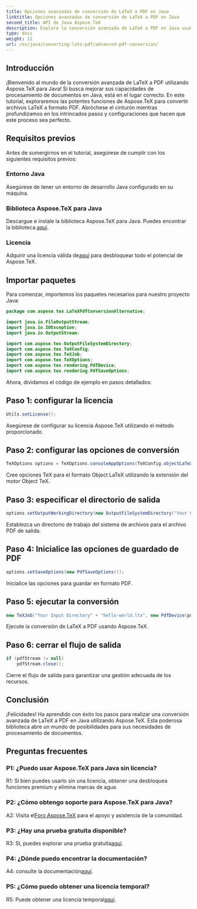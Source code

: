 ```yaml
---
title: Opciones avanzadas de conversión de LaTeX a PDF en Java
linktitle: Opciones avanzadas de conversión de LaTeX a PDF en Java
second_title: API de Java Aspose.TeX
description: Explore la conversión avanzada de LaTeX a PDF en Java usando Aspose.TeX. Desbloquee un potente procesamiento de documentos con guía paso a paso.
type: docs
weight: 11
url: /es/java/converting-lato-pdf/advanced-pdf-conversion/
---
```

## Introducción

¡Bienvenido al mundo de la conversión avanzada de LaTeX a PDF utilizando Aspose.TeX para Java! Si busca mejorar sus capacidades de procesamiento de documentos en Java, está en el lugar correcto. En este tutorial, exploraremos las potentes funciones de Aspose.TeX para convertir archivos LaTeX a formato PDF. Abróchese el cinturón mientras profundizamos en los intrincados pasos y configuraciones que hacen que este proceso sea perfecto.

## Requisitos previos

Antes de sumergirnos en el tutorial, asegúrese de cumplir con los siguientes requisitos previos:

### Entorno Java
Asegúrese de tener un entorno de desarrollo Java configurado en su máquina.

### Biblioteca Aspose.TeX para Java
 Descargue e instale la biblioteca Aspose.TeX para Java. Puedes encontrar la biblioteca.[aquí](https://releases.aspose.com/tex/java/).

### Licencia
Adquirir una licencia válida de[aquí](https://purchase.aspose.com/buy) para desbloquear todo el potencial de Aspose.TeX.

## Importar paquetes

Para comenzar, importemos los paquetes necesarios para nuestro proyecto Java:

```java
package com.aspose.tex.LaTeXPdfConversionAlternative;

import java.io.FileOutputStream;
import java.io.IOException;
import java.io.OutputStream;

import com.aspose.tex.OutputFileSystemDirectory;
import com.aspose.tex.TeXConfig;
import com.aspose.tex.TeXJob;
import com.aspose.tex.TeXOptions;
import com.aspose.tex.rendering.PdfDevice;
import com.aspose.tex.rendering.PdfSaveOptions;
```

Ahora, dividamos el código de ejemplo en pasos detallados:

## Paso 1: configurar la licencia

```java
Utils.setLicense();
```

Asegúrese de configurar su licencia Aspose.TeX utilizando el método proporcionado.

## Paso 2: configurar las opciones de conversión

```java
TeXOptions options = TeXOptions.consoleAppOptions(TeXConfig.objectLaTeX());
```

Cree opciones TeX para el formato Object LaTeX utilizando la extensión del motor Object TeX.

## Paso 3: especificar el directorio de salida

```java
options.setOutputWorkingDirectory(new OutputFileSystemDirectory("Your Output Directory"));
```

Establezca un directorio de trabajo del sistema de archivos para el archivo PDF de salida.

## Paso 4: Inicialice las opciones de guardado de PDF

```java
options.setSaveOptions(new PdfSaveOptions());
```

Inicialice las opciones para guardar en formato PDF.

## Paso 5: ejecutar la conversión

```java
new TeXJob("Your Input Directory" + "hello-world.ltx", new PdfDevice(pdfStream), options).run();
```

Ejecute la conversión de LaTeX a PDF usando Aspose.TeX.

## Paso 6: cerrar el flujo de salida

```java
if (pdfStream != null)
    pdfStream.close();
```

Cierre el flujo de salida para garantizar una gestión adecuada de los recursos.

## Conclusión

¡Felicidades! Ha aprendido con éxito los pasos para realizar una conversión avanzada de LaTeX a PDF en Java utilizando Aspose.TeX. Esta poderosa biblioteca abre un mundo de posibilidades para sus necesidades de procesamiento de documentos.

## Preguntas frecuentes

### P1: ¿Puedo usar Aspose.TeX para Java sin licencia?

R1: Si bien puedes usarlo sin una licencia, obtener una desbloquea funciones premium y elimina marcas de agua.

### P2: ¿Cómo obtengo soporte para Aspose.TeX para Java?

 A2: Visita el[Foro Aspose.TeX](https://forum.aspose.com/c/tex/47) para el apoyo y asistencia de la comunidad.

### P3: ¿Hay una prueba gratuita disponible?

 R3: Sí, puedes explorar una prueba gratuita[aquí](https://releases.aspose.com/).

### P4: ¿Dónde puedo encontrar la documentación?

 A4: consulte la documentación[aquí](https://reference.aspose.com/tex/java/).

### P5: ¿Cómo puedo obtener una licencia temporal?

 R5: Puede obtener una licencia temporal[aquí](https://purchase.aspose.com/temporary-license/).
